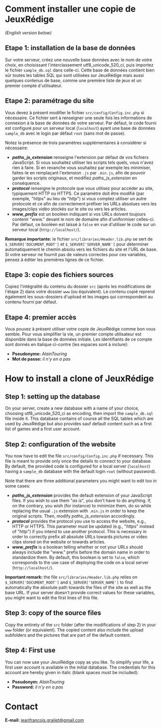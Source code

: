 # Comment installer une copie de JeuxRédige

_(English version below)_

## Etape 1: installation de la base de données
Sur votre serveur, créez une nouvelle base données avec le nom de votre choix, en choisissant 
l'interclassement utf8_unicode_520_ci, puis importez le fichier `sample_db.sql` dans celle-ci. 
Cette base de données contient bien sûr toutes les tables SQL qui sont utilisées sur JeuxRédige 
mais aussi quelques contenus de base, comme une première liste de jeux et un premier compte 
d'utilisateur.

## Etape 2: paramétrage du site
Vous devez à présent modifier le fichier `src/config/Config.inc.php` si nécessaire. Ce fichier 
sert à renseigner une seule fois les informations de connexion à la base de données de votre 
serveur. Par défaut, le code fourni est configuré pour un serveur local (`localhost`) ayant une 
base de données `sample_db` avec le login par défaut `root` (sans mot de passe).

Notez la présence de trois paramètres supplémentaires à considérer si nécessaire:

* **_paths\_js\_extension_** renseigne l'extension par défaut de vos fichiers JavaScript. Si vous 
  souhaitez utiliser les scripts tels quels, vous n'avez rien à faire. Si en revanche vous 
  souhaitez par exemple les minimiser, faites-le en remplaçant l'extension `.js` par `.min.js`, 
  afin de pouvoir garder les scripts originaux, et modifiez _paths_js_extension_ en conséquence.
* **_protocol_** renseigne le protocole que vous utilisez pour accéder au site, typiquement HTTP 
  ou HTTPS. Ce paramètre doit être modifié (par exemple, "_https_" au lieu de "_http_") si vous 
  comptez utiliser un autre protocole et ce afin de correctement préfixer les URLs absolues vers 
  les images/clips vidéo stockés sur le site ou vers les articles.
* **_www\_prefix_** est un booléen indiquant si vos URLs doivent toujours contenir "www." devant 
  le nom de domaine afin d'uniformiser celles-ci. Par défaut, ce booléen est laissé à `false` en 
  vue d'utiliser le code sur un serveur local (`http://localhost/`).

**Remarque importante:** le fichier `src/libraries/Header.lib.php` se sert de 
`$_SERVER['DOCUMENT_ROOT']` et `$_SERVER['SERVER_NAME']` pour déterminer automatiquement le chemin 
absolu vers les fichiers du site et l'URL de base. Si votre serveur ne fournit pas de valeurs 
correctes pour ces variables, pensez à éditer les premières lignes de ce fichier.

## Etape 3: copie des fichiers sources
Copiez l'intégralité du contenu du dossier `src` (après les modifications de l'étape 2) dans votre 
dossier `www` (ou équivalent). Le contenu copié reprend également les sous-dossiers d'upload et les 
images qui correspondent au contenu fourni par défaut.

## Etape 4: premier accès
Vous pouvez à présent utiliser votre copie de JeuxRédige comme bon vous semble. Pour vous 
simplifier la vie, un premier compte utilisateur est disponible dans la base de données initiale. 
Les identifiants de ce compte sont donnés en italique ci-contre (les espaces sont à inclure):

* **Pseudonyme:** _AlainTouring_
* **Mot de passe:** _il n'y en a pas_

# How to install a clone of JeuxRédige

## Step 1: setting up the database
On your server, create a new database with a name of your choice, choosing utf8_unicode_520_ci as 
encoding, then import the `sample_db.sql` file inside it. This database contains of course all the 
SQL tables which are used by JeuxRédige but also provides sauf default content such as a first 
list of games and a first user account.

## Step 2: configuration of the website
You now have to edit the file `src/config/Config.inc.php` if necessary. This file is meant to 
provide only once the details to connect to your database. By default, the provided code is 
configured for a local server (`localhost`) having a `sample_db` database with the default login 
`root` (without password).

Note that there are three additional parameters you might want to edit too in some cases:

* **_paths\_js\_extension_** provides the default extension of your JavaScript files. If you wish 
  to use them "_as is_", you don't have to do anything. If, on the contrary, you wish (for 
  instance) to minimize them, do so while replacing the usual `.js` extension with `.min.js` in 
  order to keep the original scripts. Then, modify _paths_js_extension_ accordingly.
* **_protocol_** provides the protocol you use to access the website, e.g., HTTP or HTTPS. This 
  parameter must be updated (e.g., "_https_" instead of "_http_") if you intend to use another 
  protocol. This is necessary in order to correctly prefix all absolute URLs towards pictures or 
  video clips stored on the website or towards articles.
* **_www\_prefix_** is a boolean telling whether or not your URLs should always include the "www." 
  prefix before the domain name in order to standardize them. By default, this boolean is set to 
  `false`, which corresponds to the use case of deploying the code on a local server 
  (`http://localhost/`).

**Important remark:** the file `src/libraries/Header.lib.php` relies on 
`$_SERVER['DOCUMENT_ROOT']` and `$_SERVER['SERVER_NAME']` to find automatically the absolute path 
towards the files of the site as well as the base URL. If your server doesn't provide correct 
values for these variables, you might want to edit the first lines of this file.

## Step 3: copy of the source files
Copy the entirety of the `src` folder (after the modifications of step 2) in your `www` folder (or 
equivalent). The copied content also include the upload subfolders and the pictures that are part 
of the default content.

## Step 4: First use
You can now use your JeuxRédige copy as you like. To simplify your life, a first user account 
is available in the initial database. The credentials for this account are hereby given in italic 
(blank spaces must be included):

* **Pseudonym:** _AlainTouring_
* **Password:** _il n'y en a pas_

# Contact

**E-mail:** jeanfrancois.grailet@gmail.com